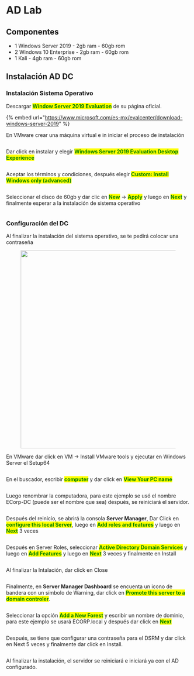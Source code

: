 # AD Lab

## Componentes

* 1 Windows Server 2019 - 2gb ram - 60gb rom
* 2 Windows 10 Enterprise - 2gb ram - 60gb rom
* 1 Kali - 4gb ram - 60gb rom



## Instalación AD DC

### Instalación Sistema Operativo

Descargar <mark style="color:green;">**Window Server 2019 Evaluation**</mark> de su página oficial.

{% embed url="https://www.microsoft.com/es-mx/evalcenter/download-windows-server-2019" %}

En VMware crear una máquina virtual e in iniciar el proceso de instalación

<figure><img src="../.gitbook/assets/image (88).png" alt=""><figcaption></figcaption></figure>

Dar click en instalar y elegir <mark style="color:green;">**Windows Server 2019 Evaluation Desktop Experience**</mark>

<figure><img src="../.gitbook/assets/image (22).png" alt=""><figcaption></figcaption></figure>

Aceptar los términos y condiciones, después elegir <mark style="color:green;">**Custom: Install Windows only (advanced)**</mark>

<figure><img src="../.gitbook/assets/image (8).png" alt=""><figcaption></figcaption></figure>

Seleccionar el disco de 60gb y dar clic en <mark style="color:green;">**New**</mark> -> <mark style="color:green;">**Apply**</mark> y luego en <mark style="color:green;">**Next**</mark> y finalmente esperar a la instalación de sistema operativo

<figure><img src="../.gitbook/assets/image (1) (3).png" alt=""><figcaption></figcaption></figure>

### Configuración del DC

Al finalizar la instalación del sistema operativo, se te pedirá colocar una contraseña

<figure><img src="../.gitbook/assets/image (7).png" alt="" width="541"><figcaption></figcaption></figure>

En VMware dar click en VM -> Install VMware tools y ejecutar en Windows Server el Setup64

<figure><img src="../.gitbook/assets/image (6).png" alt=""><figcaption></figcaption></figure>

En el buscador, escribir <mark style="color:green;">**computer**</mark> y dar click en <mark style="color:green;">**View Your PC name**</mark>

<figure><img src="../.gitbook/assets/image (9).png" alt=""><figcaption></figcaption></figure>

Luego renombrar la computadora, para este ejemplo se usó el nombre ECorp-DC (puede ser el nombre que sea) después, se reiniciará el servidor.

<figure><img src="../.gitbook/assets/image (3).png" alt=""><figcaption></figcaption></figure>

Después del reinicio, se abrirá la consola **Server Manager**, Dar Click en <mark style="color:green;">**configure this local Server**</mark>, luego en <mark style="color:green;">**Add roles and features**</mark> y luego en <mark style="color:green;">**Next**</mark> 3 veces

<figure><img src="../.gitbook/assets/image (13).png" alt=""><figcaption></figcaption></figure>

Después en Server Roles, seleccionar <mark style="color:green;">**Active Directory Domain Services**</mark> y luego en <mark style="color:green;">**Add Features**</mark> y luego en <mark style="color:green;">**Next**</mark> 3 veces y finalmente en Install

<figure><img src="../.gitbook/assets/image (11) (3).png" alt=""><figcaption></figcaption></figure>

Al finalizar la Intalación, dar click en Close

<figure><img src="../.gitbook/assets/image (4).png" alt=""><figcaption></figcaption></figure>

Finalmente, en **Server Manager Dashboard** se encuenta un icono de bandera con un símbolo de Warning, dar click en <mark style="color:green;">**Promote this server to a domain controler**</mark>.

<figure><img src="../.gitbook/assets/image (2).png" alt=""><figcaption></figcaption></figure>

Seleccionar la opción <mark style="color:green;">**Add a New Forest**</mark> y escribir un nombre de dominio, para este ejemplo se usará ECORP.local y después dar click en <mark style="color:green;">**Next**</mark>

<figure><img src="../.gitbook/assets/image (12).png" alt=""><figcaption></figcaption></figure>

Después, se tiene que configurar una contraseña para el DSRM y dar click en Next 5 veces y finalmente dar click en Install.

<figure><img src="../.gitbook/assets/image (5).png" alt=""><figcaption></figcaption></figure>

Al finalizar la instalación, el servidor se reiniciará e iniciará ya con el AD configurado.

<figure><img src="../.gitbook/assets/image.png" alt=""><figcaption></figcaption></figure>


